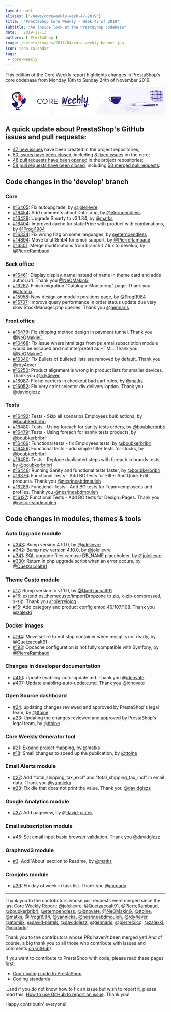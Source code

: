 ```yaml
---
layout: post
aliases: ["/news/coreweekly-week-47-2019"]
title:  "PrestaShop Core Weekly - Week 47 of 2019"
subtitle: "An inside look at the PrestaShop codebase"
date:   2019-12-13
authors: [ PrestaShop ]
image: /assets/images/2017/04/core_weekly_banner.jpg
icon: icon-calendar
tags:
 - core-weekly
---
```


This edition of the Core Weekly report highlights changes in PrestaShop's core codebase from Monday 18th to Sunday 24th of November 2019.

![Core Weekly banner](/assets/images/2018/12/banner-core-weekly.jpg)


## A quick update about PrestaShop's GitHub issues and pull requests:

- [47 new issues](https://github.com/search?q=org%3APrestaShop+is%3Apublic++-repo%3Aprestashop%2Fprestashop.github.io++is%3Aissue+created%3A2019-11-18..2019-11-24) have been created in the project repositories;
- [50 issues have been closed](https://github.com/search?q=org%3APrestaShop+is%3Apublic++-repo%3Aprestashop%2Fprestashop.github.io++is%3Aissue+closed%3A2019-11-18..2019-11-24), including [8 fixed issues](https://github.com/search?q=org%3APrestaShop+is%3Apublic++-repo%3Aprestashop%2Fprestashop.github.io++is%3Aissue+label%3Afixed+closed%3A2019-11-18..2019-11-24) on the core;
- [48 pull requests have been opened](https://github.com/search?q=org%3APrestaShop+is%3Apublic++-repo%3Aprestashop%2Fprestashop.github.io++is%3Apr+created%3A2019-11-18..2019-11-24) in the project repositories;
- [58 pull requests have been closed](https://github.com/search?q=org%3APrestaShop+is%3Apublic++-repo%3Aprestashop%2Fprestashop.github.io++is%3Apr+closed%3A2019-11-18..2019-11-24), including [50 merged pull requests](https://github.com/search?q=org%3APrestaShop+is%3Apublic++-repo%3Aprestashop%2Fprestashop.github.io++is%3Apr+merged%3A2019-11-18..2019-11-24).


## Code changes in the 'develop' branch


### Core
* [#16465](https://github.com/PrestaShop/PrestaShop/pull/16465): Fix autoupgrade, by [@jolelievre](https://github.com/jolelievre)
* [#16454](https://github.com/PrestaShop/PrestaShop/pull/16454): Add comments about DataLang, by [@eternoendless](https://github.com/eternoendless)
* [#16429](https://github.com/PrestaShop/PrestaShop/pull/16429): Upgrade Smarty to v3.1.34, by [@matks](https://github.com/matks)
* [#16404](https://github.com/PrestaShop/PrestaShop/pull/16404): Improved cache for staticPrice with product with combinations, by [@Progi1984](https://github.com/Progi1984)
* [#16334](https://github.com/PrestaShop/PrestaShop/pull/16334): Fix wrong flag on some languages, by [@eternoendless](https://github.com/eternoendless)
* [#14894](https://github.com/PrestaShop/PrestaShop/pull/14894): Move to utf8mb4 for emoji support, by [@PierreRambaud](https://github.com/PierreRambaud)
* [#16501](https://github.com/PrestaShop/PrestaShop/pull/16501): Merge modifications from branch 1.7.6.x to develop, by [@PierreRambaud](https://github.com/PierreRambaud)


### Back office
* [#16461](https://github.com/PrestaShop/PrestaShop/pull/16461): Display display_name instead of name in theme card and adds author.url. Thank you [@NeOMakinG](https://github.com/NeOMakinG)
* [#16267](https://github.com/PrestaShop/PrestaShop/pull/16267): Finish migration "Catalog > Monitoring" page. Thank you [@atomiix](https://github.com/atomiix)
* [#15958](https://github.com/PrestaShop/PrestaShop/pull/15958): New design on module positions page, by [@Progi1984](https://github.com/Progi1984)
* [#15707](https://github.com/PrestaShop/PrestaShop/pull/15707): Improve query performance in order status update due very slow StockManager.php queries. Thank you [@gennaris](https://github.com/gennaris)


### Front office
* [#16478](https://github.com/PrestaShop/PrestaShop/pull/16478): Fix shipping method design in payment tunnel. Thank you [@NeOMakinG](https://github.com/NeOMakinG)
* [#16468](https://github.com/PrestaShop/PrestaShop/pull/16468): Fix issue where html tags from ps_emailsubscription module would be escaped and not interpreted as HTML. Thank you [@NeOMakinG](https://github.com/NeOMakinG)
* [#16340](https://github.com/PrestaShop/PrestaShop/pull/16340): Fix Bullets of bulleted lists are removed by default. Thank you [@rdy4ever](https://github.com/rdy4ever)
* [#16250](https://github.com/PrestaShop/PrestaShop/pull/16250): Product alignment is wrong in product lists for smaller devices. Thank you [@rdy4ever](https://github.com/rdy4ever)
* [#16087](https://github.com/PrestaShop/PrestaShop/pull/16087): Fix no carriers in checkout bad cart rules, by [@matks](https://github.com/matks)
* [#16052](https://github.com/PrestaShop/PrestaShop/pull/16052): Fix Very strict selector div.delivery-option. Thank you [@davidglezz](https://github.com/davidglezz)


### Tests
* [#16492](https://github.com/PrestaShop/PrestaShop/pull/16492): Tests - Skip all scenarios Employees bulk actions, by [@boubkerbribri](https://github.com/boubkerbribri)
* [#16480](https://github.com/PrestaShop/PrestaShop/pull/16480): Tests - Using foreach for sanity tests orders, by [@boubkerbribri](https://github.com/boubkerbribri)
* [#16479](https://github.com/PrestaShop/PrestaShop/pull/16479): Tests - Using foreach for sanity tests products, by [@boubkerbribri](https://github.com/boubkerbribri)
* [#16469](https://github.com/PrestaShop/PrestaShop/pull/16469): Functional tests - fix Employees tests, by [@boubkerbribri](https://github.com/boubkerbribri)
* [#16456](https://github.com/PrestaShop/PrestaShop/pull/16456): Functional tests - add simple filter tests for stocks, by [@boubkerbribri](https://github.com/boubkerbribri)
* [#16450](https://github.com/PrestaShop/PrestaShop/pull/16450): Tests - Replace duplicated steps with foreach in brands tests, by [@boubkerbribri](https://github.com/boubkerbribri)
* [#16448](https://github.com/PrestaShop/PrestaShop/pull/16448): Running Sanity and functional tests faster, by [@boubkerbribri](https://github.com/boubkerbribri)
* [#16376](https://github.com/PrestaShop/PrestaShop/pull/16376): Functional Tests - Add BO tests for Filter And Quick Edit products. Thank you [@nesrineabdmouleh](https://github.com/nesrineabdmouleh)
* [#16289](https://github.com/PrestaShop/PrestaShop/pull/16289): Functional Tests - Add BO tests for Team>employees and profiles. Thank you [@nesrineabdmouleh](https://github.com/nesrineabdmouleh)
* [#16127](https://github.com/PrestaShop/PrestaShop/pull/16127): Functional Tests - Add BO tests for Design>Pages. Thank you [@nesrineabdmouleh](https://github.com/nesrineabdmouleh)


## Code changes in modules, themes & tools


### Auto Upgrade module
* [#343](https://github.com/PrestaShop/autoupgrade/pull/343): Bump version 4.10.0, by [@jolelievre](https://github.com/jolelievre)
* [#342](https://github.com/PrestaShop/autoupgrade/pull/342): Bump new version 4.10.0, by [@jolelievre](https://github.com/jolelievre)
* [#341](https://github.com/PrestaShop/autoupgrade/pull/341): SQL upgrade files can use DB_NAME placeholder, by [@jolelievre](https://github.com/jolelievre)
* [#330](https://github.com/PrestaShop/autoupgrade/pull/330): Return in php upgrade script when an error occurs, by [@Quetzacoalt91](https://github.com/Quetzacoalt91)


### Theme Custo module
* [#17](https://github.com/PrestaShop/ps_themecusto/pull/17): Bump version to v1.1.0, by [@Quetzacoalt91](https://github.com/Quetzacoalt91)
* [#16](https://github.com/PrestaShop/ps_themecusto/pull/16): extend ps_themecusto/importDropzone to zip, x-zip-compressed, x-zip. Thank you [@pierreloicq](https://github.com/pierreloicq)
* [#15](https://github.com/PrestaShop/ps_themecusto/pull/15): Add category and product config emod 49/107/108. Thank you [@zalexki](https://github.com/zalexki)


### Docker images
* [#194](https://github.com/PrestaShop/docker/pull/194): Move set -e to not stop container when mysql is not ready, by [@Quetzacoalt91](https://github.com/Quetzacoalt91)
* [#193](https://github.com/PrestaShop/docker/pull/193): Opcache configuration is not fully compatible with Symfony, by [@PierreRambaud](https://github.com/PierreRambaud)


### Changes in developer documentation
* [#410](https://github.com/PrestaShop/docs/pull/410): Update enabling-auto-update.md. Thank you [@idnovate](https://github.com/idnovate)
* [#407](https://github.com/PrestaShop/docs/pull/407): Update enabling-auto-update.md. Thank you [@idnovate](https://github.com/idnovate)


### Open Source dashboard
* [#24](https://github.com/PrestaShop/open-source/pull/24): updating changes reviewed and approved by PrestaShop's legal team, by [@ttoine](https://github.com/ttoine)
* [#23](https://github.com/PrestaShop/open-source/pull/23): Updating the changes reviewed and approved by PrestaShop's legal team, by [@ttoine](https://github.com/ttoine)


### Core Weekly Generator tool
* [#21](https://github.com/PrestaShop/core-weekly-generator/pull/21): Expand project mapping, by [@matks](https://github.com/matks)
* [#18](https://github.com/PrestaShop/core-weekly-generator/pull/18): Small changes to speed up the publication, by [@ttoine](https://github.com/ttoine)


### Email Alerts module
* [#27](https://github.com/PrestaShop/ps_emailalerts/pull/27): Add "total_shipping_tax_excl" and "total_shipping_tax_incl" in email data. Thank you [@yannicka](https://github.com/yannicka)
* [#23](https://github.com/PrestaShop/ps_emailalerts/pull/23): Fix die that does not print the value. Thank you [@davidglezz](https://github.com/davidglezz)


### Google Analytics module
* [#37](https://github.com/PrestaShop/ps_googleanalytics/pull/37): Add pageview, by [@david-piatek](https://github.com/david-piatek)


### Email subscription module
* [#45](https://github.com/PrestaShop/ps_emailsubscription/pull/45): Set email input basic browser validation. Thank you [@davidglezz](https://github.com/davidglezz)


### Graphnvd3 module
* [#3](https://github.com/PrestaShop/graphnvd3/pull/3): Add 'About' section to Readme, by [@matks](https://github.com/matks)


### Cronjobs module
* [#39](https://github.com/PrestaShop/cronjobs/pull/39): Fix day of week in task list. Thank you [@mcdado](https://github.com/mcdado)


<hr />

Thank you to the contributors whose pull requests were merged since the last Core Weekly Report: [@jolelievre](https://github.com/jolelievre), [@Quetzacoalt91](https://github.com/Quetzacoalt91), [@PierreRambaud](https://github.com/PierreRambaud), [@boubkerbribri](https://github.com/boubkerbribri), [@eternoendless](https://github.com/eternoendless), [@idnovate](https://github.com/idnovate), [@NeOMakinG](https://github.com/NeOMakinG), [@ttoine](https://github.com/ttoine), [@matks](https://github.com/matks), [@Progi1984](https://github.com/Progi1984), [@yannicka](https://github.com/yannicka), [@nesrineabdmouleh](https://github.com/nesrineabdmouleh), [@rdy4ever](https://github.com/rdy4ever), [@atomiix](https://github.com/atomiix), [@david-piatek](https://github.com/david-piatek), [@davidglezz](https://github.com/davidglezz), [@gennaris](https://github.com/gennaris), [@pierreloicq](https://github.com/pierreloicq), [@zalexki](https://github.com/zalexki), [@mcdado](https://github.com/mcdado)!

Thank you to the contributors whose PRs haven't been merged yet! And of course, a big thank you to all those who contribute with issues and comments [on GitHub](https://github.com/PrestaShop/PrestaShop)!

If you want to contribute to PrestaShop with code, please read these pages first:

 * [Contributing code to PrestaShop](https://devdocs.prestashop.com/1.7/contribute/contribution-guidelines/)
 * [Coding standards](https://devdocs.prestashop.com/1.7/development/coding-standards/)

...and if you do not know how to fix an issue but wish to report it, please read this: [How to use GitHub to report an issue](https://devdocs.prestashop.com/1.7/contribute/contribute-reporting-issues/). Thank you!

Happy contributin' everyone!

